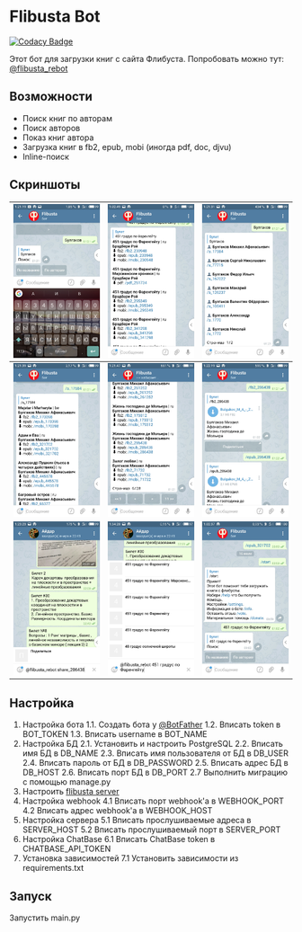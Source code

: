 # Flibusta Bot

[![Codacy Badge](https://api.codacy.com/project/badge/Grade/c33982edf5b9454aa4b11720b4b2bd37)](https://www.codacy.com/app/Kurbezz/flibusta_bot?utm_source=github.com&utm_medium=referral&utm_content=Kurbezz/flibusta_bot&utm_campaign=badger)

Этот бот для загрузки книг с сайта Флибуста.
Попробовать можно тут: [@flibusta_rebot](https://www.t.me/flibusta_rebot)

## Возможности
* Поиск книг по авторам
* Поиск авторов
* Показ книг автора
* Загрузка книг в fb2, epub, mobi (иногда pdf, doc, djvu)
* Inline-поиск

## Скриншоты

![](/pics/screenshot_1.jpg) | ![](/pics/screenshot_2.jpg) | ![](/pics/screenshot_3.jpg)
-|-|-
![](/pics/screenshot_4.jpg) | ![](/pics/screenshot_5.jpg) | ![](/pics/screenshot_6.jpg)
![](/pics/screenshot_7.jpg) | ![](/pics/screenshot_9.jpg) | ![](/pics/screenshot_10.jpg)

## Настройка
1. Настройка бота
1.1. Создать бота у [@BotFather](https://www.t.me/BotFather)
1.2.  Вписать token в BOT_TOKEN
1.3. Вписать username в BOT_NAME
2. Настройка БД
2.1. Установить и настроить PostgreSQL
2.2. Вписать имя БД в DB_NAME
2.3. Вписать имя пользователя от БД в DB_USER
2.4. Вписать пароль от БД в DB_PASSWORD
2.5. Вписать адрес БД в DB_HOST
2.6. Вписать порт БД в DB_PORT
2.7 Выполнить миграцию с помощью manage.py
3. Настроить [flibusta server](https://github.com/Kurbezz/flibusta_server)
4. Настройка webhook
4.1 Вписать порт webhook'a в WEBHOOK_PORT
4.2 Вписать адрес webhook'a в WEBHOOK_HOST
5. Настройка сервера
5.1 Вписать прослушиваемые адреса в SERVER_HOST
5.2 Вписать прослушиваемый порт в SERVER_PORT
6. Настройка ChatBase 
6.1 Вписать ChatBase token в CHATBASE_API_TOKEN
7. Установка зависимостей
7.1 Установить зависимости из requirements.txt

## Запуск
Запустить main.py
